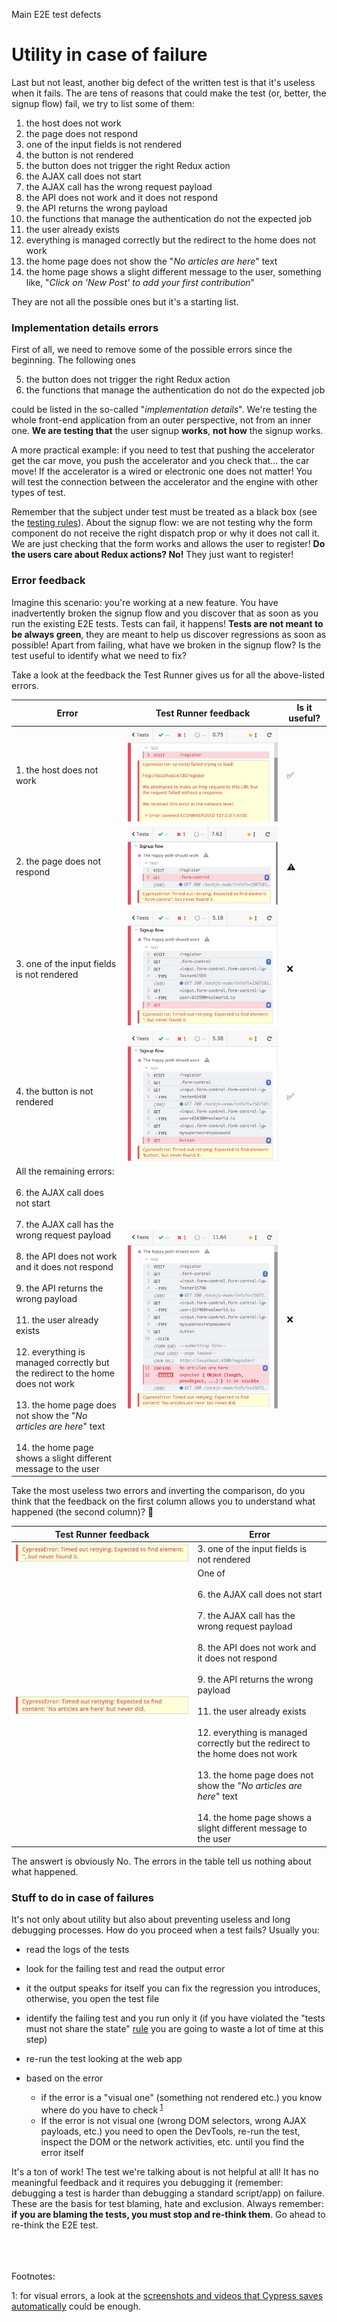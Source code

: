 Main E2E test defects

# Utility in case of failure

Last but not least, another big defect of the written test is that it's useless when it fails. The are tens of reasons that could make the test (or, better, the signup flow) fail, we try to list some of them:

1. the host does not work
2. the page does not respond
3. one of the input fields is not rendered
4. the button is not rendered
5. the button does not trigger the right Redux action
6. the AJAX call does not start
7. the AJAX call has the wrong request payload
8. the API does not work and it does not respond
9. the API returns the wrong payload
10. the functions that manage the authentication do not the expected job
11. the user already exists
12. everything is managed correctly but the redirect to the home does not work
13. the home page does not show the "_No articles are here_" text
14. the home page shows a slight different message to the user, something like, "_Click on 'New Post' to add your first contribution_"

They are not all the possible ones but it's a starting list.

### Implementation details errors

First of all, we need to remove some of the possible errors since the beginning. The following ones

5. the button does not trigger the right Redux action
6. the functions that manage the authentication do not do the expected job

could be listed in the so-called "_implementation details_". We're testing the whole front-end application from an outer perspective, not from an inner one. **We are testing that** the user signup **works**, **not how** the signup works.

A more practical example: if you need to test that pushing the accelerator get the car move, you push the accelerator and you check that... the car move! If the accelerator is a wired or electronic one does not matter! You will test the connection between the accelerator and the engine with other types of test.

Remember that the subject under test must be treated as a black box (see the [testing rules](testing-rules.md#whitebox-testing)). About the signup flow: we are not testing why the form component do not receive the right dispatch prop or why it does not call it. We are just checking that the form works and allows the user to register! **Do the users care about Redux actions? No!** They just want to register!

### Error feedback

Imagine this scenario: you're working at a new feature. You have inadvertently broken the signup flow and you discover that as soon as you run the existing E2E tests. Tests can fail, it happens! **Tests are not meant to be always green**, they are meant to help us discover regressions as soon as possible! Apart from failing, what have we broken in the signup flow? Is the test useful to identify what we need to fix?

Take a look at the feedback the Test Runner gives us for all the above-listed errors.

| Error                                                                                                                                                                                                                                                                                                                                                                                                                                                                                                                            | Test Runner feedback                                                        | Is it useful? |
| -------------------------------------------------------------------------------------------------------------------------------------------------------------------------------------------------------------------------------------------------------------------------------------------------------------------------------------------------------------------------------------------------------------------------------------------------------------------------------------------------------------------------------- | --------------------------------------------------------------------------- | ------------- |
| 1. the host does not work                                                                                                                                                                                                                                                                                                                                                                                                                                                                                                        | ![](../assets/images/feedback-in-case-of-failure/1-host-not-work.jpg)       | ✅            |
| 2. the page does not respond                                                                                                                                                                                                                                                                                                                                                                                                                                                                                                     | ![](../assets/images/feedback-in-case-of-failure/2-page-not-respond.jpg)    | ⚠️            |
| 3. one of the input fields is not rendered                                                                                                                                                                                                                                                                                                                                                                                                                                                                                       | ![](../assets/images/feedback-in-case-of-failure/3-input-not-rendered.jpg)  | ❌            |
| 4. the button is not rendered                                                                                                                                                                                                                                                                                                                                                                                                                                                                                                    | ![](../assets/images/feedback-in-case-of-failure/4-button-not-rendered.jpg) | ✅️           |
| All the remaining errors:<br/><br/>6. the AJAX call does not start<br /><br />7. the AJAX call has the wrong request payload<br /><br />8. the API does not work and it does not respond<br /><br />9. the API returns the wrong payload<br /><br />11. the user already exists<br /><br />12. everything is managed correctly but the redirect to the home does not work<br /><br />13. the home page does not show the "_No articles are here_" text<br /><br />14. the home page shows a slight different message to the user | ![](../assets/images/feedback-in-case-of-failure/5-no-ajax-call-etc.jpg)    | ❌            |

Take the most useless two errors and inverting the comparison, do you think that the feedback on the first column allows you to understand what happened (the second column)? 🤔

| Test Runner feedback                                                             | Error                                                                                                                                                                                                                                                                                                                                                                                                                                                                                                          |
| -------------------------------------------------------------------------------- | -------------------------------------------------------------------------------------------------------------------------------------------------------------------------------------------------------------------------------------------------------------------------------------------------------------------------------------------------------------------------------------------------------------------------------------------------------------------------------------------------------------- |
| ![](../assets/images/feedback-in-case-of-failure/3-input-not-rendered-error.jpg) | 3. one of the input fields is not rendered                                                                                                                                                                                                                                                                                                                                                                                                                                                                     |
| ![](../assets/images/feedback-in-case-of-failure/5-no-ajax-call-etc-error.jpg)   | One of <br/><br/>6. the AJAX call does not start<br /><br />7. the AJAX call has the wrong request payload<br /><br />8. the API does not work and it does not respond<br /><br />9. the API returns the wrong payload<br /><br />11. the user already exists<br /><br />12. everything is managed correctly but the redirect to the home does not work<br /><br />13. the home page does not show the "_No articles are here_" text<br /><br />14. the home page shows a slight different message to the user |

The answert is obviously No. The errors in the table tell us nothing about what happened.

### Stuff to do in case of failures

It's not only about utility but also about preventing useless and long debugging processes. How do you proceed when a test fails? Usually you:

- read the logs of the tests

- look for the failing test and read the output error

- it the output speaks for itself you can fix the regression you introduces, otherwise, you open the test file

- identify the failing test and you run only it (if you have violated the "tests must not share the state" [rule](testing-rules.md#shared-state) you are going to waste a lot of time at this step)

- re-run the test looking at the web app

- based on the error

  - if the error is a "visual one" (something not rendered etc.) you know where do you have to check<sup> <a href="#footnote1">1</a></sup>
  - If the error is not visual one (wrong DOM selectors, wrong AJAX payloads, etc.) you need to open the DevTools, re-run the test, inspect the DOM or the network activities, etc. until you find the error itself

It's a ton of work! The test we're talking about is not helpful at all! It has no meaningful feedback and it requires you debugging it (remember: debugging a test is harder than debugging a standard script/app) on failure. These are the basis for test blaming, hate and exclusion. Always remember: **if you are blaming the tests, you must stop and re-think them**. Go ahead to re-think the E2E test.

<br /><br /><br />
Footnotes:

<a id="footnote1">1</a>: for visual errors, a look at the [screenshots and videos that Cypress saves automatically](https://docs.cypress.io/guides/guides/screenshots-and-videos.html#Screenshots) could be enough.
